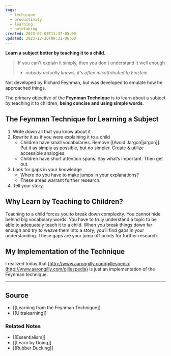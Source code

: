 ```yaml
---
tags:
  - technique
  - productivity
  - learning
  - notetaking
created: 2023-07-08T11:37-05:00
updated: 2023-12-20T09:31-06:00
---
```

**Learn a subject better by teaching it to a child.**

> If you can't explain it simply, then you don't understand it well enough
> - *nobody actually knows, it's often misattributed to Einstein*

Not developed by Richard Feynman, but was developed to emulate how he approached things.

The primary objective of the **Feynman Technique** is to learn about a subject by teaching it to children, **being concise and using simple words**.

## The Feynman Technique for Learning a Subject

1. Write down all that you know about it
2. Rewrite it as if you were explaining it to a child
    - Children have small vocabularies. Remove [[Avoid Jargon|jargon]]. Put it as simply as possible, but no simpler. Create & utilize accessible analogies.
    - Children have short attention spans. Say what’s important. Then get out.
3. Look for gaps in your knowledge
    - Where do you have to make jumps in your explanations?
    - These areas warrant further research.
4. Tell your story. 

## Why Learn by Teaching to Children?

Teaching to a child forces you to break down complexity. You cannot hide behind big vocabulary words. You have to truly understand a topic to be able to adequately teach it to a child. When you break things down far enough and try to weave them into a story, you’ll find gaps in your understanding. These gaps are your jump off points for further research.

## My Implementation of the Technique

I realized today that [http://www.aarongilly.com/gillespedia](http://www.aarongilly.com/gillespedia) is just an implementation of the Feynman technique.

---

## Source
- [[Learning from the Feynman Technique]]
- [[Ultralearning]]

### Related Notes
- [[Essentialism]]
- [[Learn by Doing]]
- [[Rubber Ducking]]